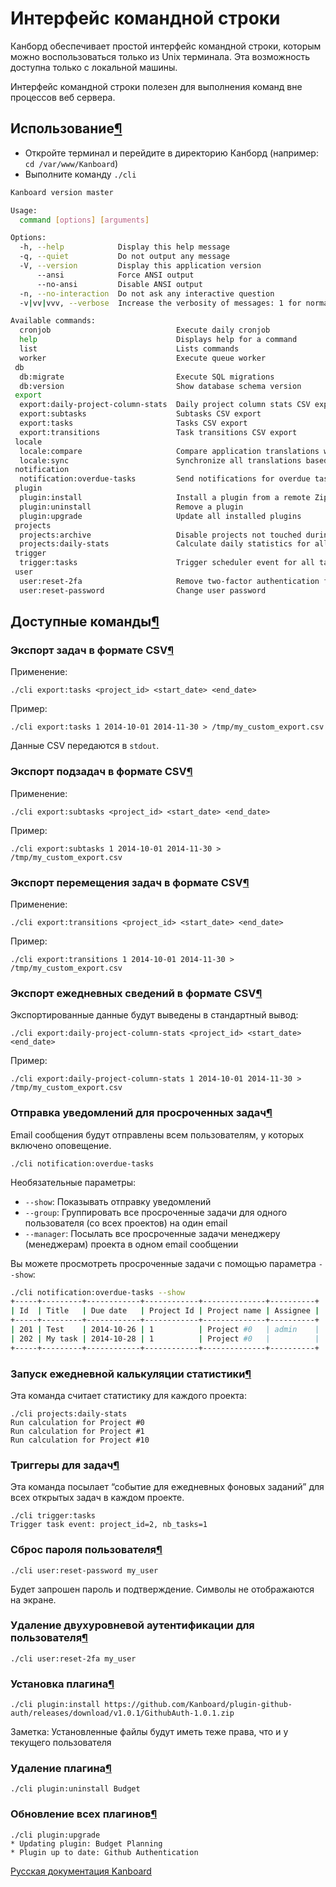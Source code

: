 Интерфейс командной строки
==========================

Канборд обеспечивает простой интерфейс командной строки, которым можно воспользоваться только из Unix терминала. Эта возможность доступна только с локальной машины.

Интерфейс командной строки полезен для выполнения команд вне процессов веб сервера.

Использование[¶](#usage "Ссылка на этот заголовок")
---------------------------------------------------

-   Откройте терминал и перейдите в директорию Канборд (например: `cd /var/www/Kanboard`)
-   Выполните команду `./cli`


```bash
Kanboard version master

Usage:
  command [options] [arguments]

Options:
  -h, --help            Display this help message
  -q, --quiet           Do not output any message
  -V, --version         Display this application version
      --ansi            Force ANSI output
      --no-ansi         Disable ANSI output
  -n, --no-interaction  Do not ask any interactive question
  -v|vv|vvv, --verbose  Increase the verbosity of messages: 1 for normal output, 2 for more verbose output and 3 for debug

Available commands:
  cronjob                            Execute daily cronjob
  help                               Displays help for a command
  list                               Lists commands
  worker                             Execute queue worker
 db
  db:migrate                         Execute SQL migrations
  db:version                         Show database schema version
 export
  export:daily-project-column-stats  Daily project column stats CSV export (number of tasks per column and per day)
  export:subtasks                    Subtasks CSV export
  export:tasks                       Tasks CSV export
  export:transitions                 Task transitions CSV export
 locale
  locale:compare                     Compare application translations with the fr_FR locale
  locale:sync                        Synchronize all translations based on the fr_FR locale
 notification
  notification:overdue-tasks         Send notifications for overdue tasks
 plugin
  plugin:install                     Install a plugin from a remote Zip archive
  plugin:uninstall                   Remove a plugin
  plugin:upgrade                     Update all installed plugins
 projects
  projects:archive                   Disable projects not touched during one year
  projects:daily-stats               Calculate daily statistics for all projects
 trigger
  trigger:tasks                      Trigger scheduler event for all tasks
 user
  user:reset-2fa                     Remove two-factor authentication for a user
  user:reset-password                Change user password
```


Доступные команды[¶](#available-commands "Ссылка на этот заголовок")
--------------------------------------------------------------------

### Экспорт задач в формате CSV[¶](#tasks-csv-export "Ссылка на этот заголовок")

Применение:

    ./cli export:tasks <project_id> <start_date> <end_date>

Пример:

    ./cli export:tasks 1 2014-10-01 2014-11-30 > /tmp/my_custom_export.csv

Данные CSV передаются в `stdout`.

### Экспорт подзадач в формате CSV[¶](#subtasks-csv-export "Ссылка на этот заголовок")

Применение:

    ./cli export:subtasks <project_id> <start_date> <end_date>

Пример:

    ./cli export:subtasks 1 2014-10-01 2014-11-30 > /tmp/my_custom_export.csv

### Экспорт перемещения задач в формате CSV[¶](#task-transitions-csv-export "Ссылка на этот заголовок")

Применение:

    ./cli export:transitions <project_id> <start_date> <end_date>

Пример:

    ./cli export:transitions 1 2014-10-01 2014-11-30 > /tmp/my_custom_export.csv

### Экспорт ежедневных сведений в формате CSV[¶](#export-daily-summaries-data-in-csv "Ссылка на этот заголовок")

Экспортированные данные будут выведены в стандартный вывод:

    ./cli export:daily-project-column-stats <project_id> <start_date> <end_date>

Пример:

    ./cli export:daily-project-column-stats 1 2014-10-01 2014-11-30 > /tmp/my_custom_export.csv

### Отправка уведомлений для просроченных задач[¶](#send-notifications-for-overdue-tasks "Ссылка на этот заголовок")

Email сообщения будут отправлены всем пользователям, у которых включено оповещение.

    ./cli notification:overdue-tasks

Необязательные параметры:

-   `--show`: Показывать отправку уведомлений
-   `--group`: Группировать все просроченные задачи для одного пользователя (со всех проектов) на один email
-   `--manager`: Посылать все просроченные задачи менеджеру (менеджерам) проекта в одном email сообщении

Вы можете просмотреть просроченные задачи с помощью параметра `--show`:

```bash
./cli notification:overdue-tasks --show
+-----+---------+------------+------------+--------------+----------+
| Id  | Title   | Due date   | Project Id | Project name | Assignee |
+-----+---------+------------+------------+--------------+----------+
| 201 | Test    | 2014-10-26 | 1          | Project #0   | admin    |
| 202 | My task | 2014-10-28 | 1          | Project #0   |          |
+-----+---------+------------+------------+--------------+----------+
```

### Запуск ежедневной калькуляции статистики[¶](#run-daily-project-stats-calculation "Ссылка на этот заголовок")

Эта команда считает статистику для каждого проекта:

    ./cli projects:daily-stats
    Run calculation for Project #0
    Run calculation for Project #1
    Run calculation for Project #10

### Триггеры для задач[¶](#trigger-for-tasks)

Эта команда посылает “событие для ежедневных фоновых заданий” для всех открытых задач в каждом проекте.

    ./cli trigger:tasks
    Trigger task event: project_id=2, nb_tasks=1

### Сброс пароля пользователя[¶](#reset-user-password "Ссылка на этот заголовок")

    ./cli user:reset-password my_user

Будет запрошен пароль и подтверждение. Символы не отображаются на экране.

### Удаление двухуровневой аутентификации для пользователя[¶](#remove-two-factor-authentication-for-a-user "Ссылка на этот заголовок")

    ./cli user:reset-2fa my_user

### Установка плагина[¶](#install-a-plugin "Ссылка на этот заголовок")

    ./cli plugin:install https://github.com/Kanboard/plugin-github-auth/releases/download/v1.0.1/GithubAuth-1.0.1.zip

Заметка: Установленные файлы будут иметь теже права, что и у текущего пользователя

### Удаление плагина[¶](#remove-a-plugin "Ссылка на этот заголовок")

    ./cli plugin:uninstall Budget

### Обновление всех плагинов[¶](#upgrade-all-plugins "Ссылка на этот заголовок")

    ./cli plugin:upgrade
    * Updating plugin: Budget Planning
    * Plugin up to date: Github Authentication

[Русская документация Kanboard](http://Kanboard.ru/doc/)
